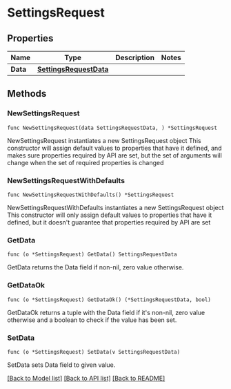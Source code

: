 # SettingsRequest

## Properties

Name | Type | Description | Notes
------------ | ------------- | ------------- | -------------
**Data** | [**SettingsRequestData**](SettingsRequestData.md) |  | 

## Methods

### NewSettingsRequest

`func NewSettingsRequest(data SettingsRequestData, ) *SettingsRequest`

NewSettingsRequest instantiates a new SettingsRequest object
This constructor will assign default values to properties that have it defined,
and makes sure properties required by API are set, but the set of arguments
will change when the set of required properties is changed

### NewSettingsRequestWithDefaults

`func NewSettingsRequestWithDefaults() *SettingsRequest`

NewSettingsRequestWithDefaults instantiates a new SettingsRequest object
This constructor will only assign default values to properties that have it defined,
but it doesn't guarantee that properties required by API are set

### GetData

`func (o *SettingsRequest) GetData() SettingsRequestData`

GetData returns the Data field if non-nil, zero value otherwise.

### GetDataOk

`func (o *SettingsRequest) GetDataOk() (*SettingsRequestData, bool)`

GetDataOk returns a tuple with the Data field if it's non-nil, zero value otherwise
and a boolean to check if the value has been set.

### SetData

`func (o *SettingsRequest) SetData(v SettingsRequestData)`

SetData sets Data field to given value.



[[Back to Model list]](../README.md#documentation-for-models) [[Back to API list]](../README.md#documentation-for-api-endpoints) [[Back to README]](../README.md)


